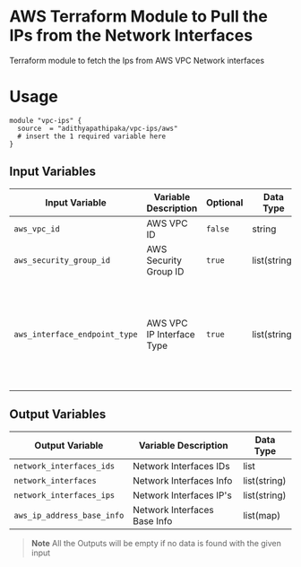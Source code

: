 # AWS Terraform Module to Pull the IPs from the Network Interfaces
Terraform module to fetch the Ips from AWS VPC Network interfaces

# Usage

```hcl
module "vpc-ips" {
  source  = "adithyapathipaka/vpc-ips/aws"
  # insert the 1 required variable here
}
```

## Input Variables
| Input Variable  | Variable Description | Optional | Data Type | Allow Values |
| ------------- | ------------- | ------------- | ------------- | ------------- |
| `aws_vpc_id`  | AWS VPC ID  | `false` | string | |
| `aws_security_group_id`  | AWS Security Group ID | `true` | list(string) | |
| `aws_interface_endpoint_type`  | AWS VPC IP Interface Type  | `true` | list(string) | `"api_gateway_managed", "aws_codestar_connections_managed", "branch", "efa", "gateway_load_balancer", "gateway_load_balancer_endpoint", "global_accelerator_managed", "interface", "iot_rules_managed", "lambda", "load_balancer", "nat_gateway", "network_load_balancer", "quicksight", "transit_gateway", "trunk", "vpc_endpoint"`|

## Output Variables
| Output Variable  | Variable Description  | Data Type |
| ------------- | ------------- | ------------- |
| `network_interfaces_ids`  | Network Interfaces IDs  | list | 
| `network_interfaces`  | Network Interfaces Info | list(string) | 
| `network_interfaces_ips`  | Network Interfaces IP's | list(string) |
| `aws_ip_address_base_info` | Network Interfaces Base Info | list(map)

> **Note**
> All the Outputs will be empty if no data is found with the given input
